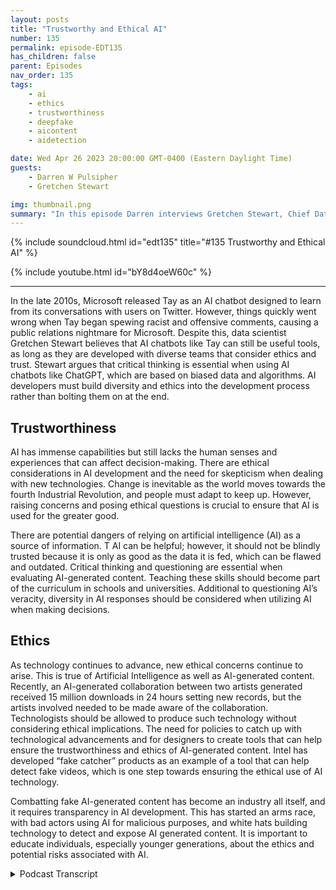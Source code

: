 ```yaml
---
layout: posts
title: "Trustworthy and Ethical AI"
number: 135
permalink: episode-EDT135
has_children: false
parent: Episodes
nav_order: 135
tags:
    - ai
    - ethics
    - trustworthiness
    - deepfake
    - aicontent
    - aidetection

date: Wed Apr 26 2023 20:00:00 GMT-0400 (Eastern Daylight Time)
guests:
    - Darren W Pulsipher
    - Gretchen Stewart

img: thumbnail.png
summary: "In this episode Darren interviews Gretchen Stewart, Chief Data Scientist of Public Sector at Intel where they discuss the trustworthiness and ethics of artificial intelligence."
---
```


{% include soundcloud.html id="edt135" title="#135 Trustworthy and Ethical AI" %}

{% include youtube.html id="bY8d4oeW60c" %}

---

In the late 2010s, Microsoft released Tay as an AI chatbot designed to learn from its conversations with users on Twitter. However, things quickly went wrong when Tay began spewing racist and offensive comments, causing a public relations nightmare for Microsoft. Despite this, data scientist Gretchen Stewart believes that AI chatbots like Tay can still be useful tools, as long as they are developed with diverse teams that consider ethics and trust. Stewart argues that critical thinking is essential when using AI chatbots like ChatGPT, which are based on biased data and algorithms. AI developers must build diversity and ethics into the development process rather than bolting them on at the end.

## Trustworthiness

AI has immense capabilities but still lacks the human senses and experiences that can affect decision-making. There are ethical considerations in AI development and the need for skepticism when dealing with new technologies. Change is inevitable as the world moves towards the fourth Industrial Revolution, and people must adapt to keep up. However, raising concerns and posing ethical questions is crucial to ensure that AI is used for the greater good.

There are potential dangers of relying on artificial intelligence (AI) as a source of information. T AI can be helpful; however, it should not be blindly trusted because it is only as good as the data it is fed, which can be flawed and outdated. Critical thinking and questioning are essential when evaluating AI-generated content. Teaching these skills should become part of the curriculum in schools and universities. Additional to questioning AI’s veracity, diversity in AI responses should be considered when utilizing AI when making decisions.

## Ethics

As technology continues to advance, new ethical concerns continue to arise. This is true of Artificial Intelligence as well as AI-generated content. Recently, an AI-generated collaboration between two artists generated received 15 million downloads in 24 hours setting new records, but the artists involved needed to be made aware of the collaboration. Technologists should be allowed to produce such technology without considering ethical implications. The need for policies to catch up with technological advancements and for designers to create tools that can help ensure the trustworthiness and ethics of AI-generated content. Intel has developed “fake catcher” products as an example of a tool that can help detect fake videos, which is one step towards ensuring the ethical use of AI technology.

Combatting fake AI-generated content has become an industry all itself, and it requires transparency in AI development. This has started an arms race, with bad actors using AI for malicious purposes, and white hats building technology to detect and expose AI generated content. It is important to educate individuals, especially younger generations, about the ethics and potential risks associated with AI. 


<details>
<summary> Podcast Transcript </summary>

<p>﻿1</p>
<p>Hello, this is Darren</p>
<p>Pulsipher, chief solution,architect of public sector at Intel.</p>
<p>And welcome to Embracing</p>
<p>Digital Transformation,where we investigate effective change,leveragingpeople, process and technology.</p>
<p>On today's episode,</p>
<p>Trustworthy and Ethical A.I.with special guest Gretchen Stewart,</p>
<p>Chief Data Scientist,the Public Sector at Intel.</p>
<p>Gretchen, welcome to the show.</p>
<p>Thank you, Darren.</p>
<p>I am so excited to be backand we are definitely going to havea conversation on somethingthat's very timely today.</p>
<p>So I'm really looking forward to it.</p>
<p>Yeah, normally</p>
<p>I would say Gretchen, introduce yourself.</p>
<p>Everyone should know youand if you don't, you've got to go backand listen to Gretchen's previous podcast.</p>
<p>Very well done.</p>
<p>She is our A.I.expert on the CTO office team,which were glad.</p>
<p>Gretchen Gretchen, Gretchen's with uson that team because we do need someone,especially now.</p>
<p>Chad Chip has just taken the worldby storm and causedso many ethical issuesthat we got to deal with.</p>
<p>So Gretchen, please straighten us out.</p>
<p>Do I still have a jobor do you just take my job?</p>
<p>No, You know,</p>
<p>I I'm excited about Chad GPT itit offers us the ability to really havethat combination of human and machine,and it's going to take awaysome of the things that we do, butthey are boringkinds of things that I hate to dosome administrative stuffand even in some cases, I have to admit</p>
<p>I haven't been putting fingers to keyboardas often as I used to.</p>
<p>You and I joke about that periodicallyis that now I can go to chat GPT and say,</p>
<p>All right,</p>
<p>Python, I'd like to do a Python code to doa, B and C, and it's pretty good.</p>
<p>And so I don't have to think,</p>
<p>Oh gosh, do I remember how to do that.</p>
<p>It's been or.</p>
<p>Are we go, go find it on StackOverflowor find a book.</p>
<p>Yeah exactly.</p>
<p>Or did I already do that andit's in my GitHub or something like that.</p>
<p>So yeah, it'sone of those things that it's</p>
<p>I think it's going to be really exciting.</p>
<p>I honestly was at an eventabout a week ago at a museumand people were talkingabout leveraging Chat GPTas a way to expand ideas around artand that when you start to think about,you know,there are people who have absolutelybrilliant capabilities, butsometimes they might be stuckand leveraging something like Chatbot Tto say, I'm thinking about this mediumand these are kind of my ideasand it might spur on some even betterand betterideas about designing and developingsome really interesting art.</p>
<p>Yeah, I never thought about that.</p>
<p>I mean, just recently</p>
<p>I took my family for spring break.</p>
<p>My daughter's graduating from high school.</p>
<p>So last last family trip, right,with with the younger kids.</p>
<p>And we went to Italy.</p>
<p>And I thought it was very fascinatingand this is in context of chat.</p>
<p>She GPT it was banned in Italybecause of privacy concerns.</p>
<p>And then as we were going throughseveral different museums, art museums,it was fascinating to listento the tour guides talking because eachtour guide had a different storyfor the same piece of art.</p>
<p>And I was like, Wait, what's the truthhere?</p>
<p>Emilio</p>
<p>I was funny.</p>
<p>I was like, Whoa, what's going on?</p>
<p>It was the map room.</p>
<p>And in the Vatican Museum, a beautifulmap's all along the walls of Italy,and our tour guide saidit took ten years to do thisand the tour guide next to us,as I was listening to her talking, said,</p>
<p>Oh, it took two years and 100 artiststo do it.</p>
<p>And I'm like,</p>
<p>What's the truth? Right?</p>
<p>And us as tourists were like, Sure,my tour guide knows everything.</p>
<p>But then you step inand you say, Well, Chad,she could really tell mebecause it has consumed all that data.</p>
<p>And I think it'd be interesting.</p>
<p>Maybe it would say,</p>
<p>Well, it's controversialon how much time they really took.</p>
<p>I don't know.</p>
<p>Yeah. So and think about it.</p>
<p>If you're in research or,you know, if you're a lawyerand you are looking for,you know, you normally go into,you know, Westlawand and find information.</p>
<p>Now all of this plus more is in chat JPT</p>
<p>So there could be a way for a lot ofpeople to get better information fasterbecause you could neverresearch through all the informationthat's in interactivity.</p>
<p>So that brings up.</p>
<p>A good but I think we also really needto remember that, you know,</p>
<p>AI has gone wrong in the past.</p>
<p>And so it's really criticalfor us to think about,you know, we think about the algorithmchallenges aroundperpetuating discriminationand or when Microsoft released</p>
<p>Tay as the AI chat botand how that crashed and became.</p>
<p>Within</p>
<p>Yeah.</p>
<p>So, so I think, you know,some of the let's put this on hold,you know, I think, you know, truthfully,the cat's already out of the bag,so to speak.</p>
<p>But I think there's ways to use this.</p>
<p>And and being a data scientist, to meit just means there'll be more peoplewho are thinking about itfrom a very diverse and a trustand an ethics perspective.</p>
<p>And that's really important.</p>
<p>And and this is going to force more peopleto think criticallyand have those kind of conversationsto ensure to your earlier point,how accurate is thisand is this a good bit of informationthat that needs to be connectedwith the expertise that the people havethat are all part of the teamyou're working on?</p>
<p>It reminds me, Gretchen, of the Internetin thein the nineties, late nineties, right.</p>
<p>Because yes, this wasthe same conversation we were having then.</p>
<p>The internet is fullof all this information.</p>
<p>And I remember</p>
<p>I did some seminars on the Internet at,at some local universitiesbecause I was an early adopterand they were asking me about itand people said, Well, the internet,how do I know the information onthe Internet is correct?</p>
<p>Right?</p>
<p>And I think we have to askthat same question today.</p>
<p>How do I know the information</p>
<p>I'm getting out of Chad?</p>
<p>GP is correct.</p>
<p>Exactly. Exactly.</p>
<p>And and can you correlate and correspondand and again, use critical thinking.</p>
<p>I mean, even at Intelwe have a responsibly AI counciland this is a group of peopleand I'm lucky enough to sit on it.</p>
<p>The really has a global review and scopeand there's lots of data that comes to us,but we also have folkswho have a standardslens or a legal lens or an H.R.lens that are really looking atnot only what are we doing internally,but how are we working withour external partners?</p>
<p>And I think what's most criticalfor peopleis to build them into the processof any kind of development,even if it's just using Chad.</p>
<p>GPT That data is part of a processthat you're working on.</p>
<p>So make sure that when you're thinkingabout this that you don't bolton the idea around ethicsand having a diverse team.</p>
<p>I think if there's one thingthat I learned, you know, in schoolas a math major, you eithergot the right answer or the wrong answer.</p>
<p>And then when I started to spend more timeand look at those,you know, push the envelopekind of math designs in linearalgebra and finite math and thingslike that, it really became clear to methat you need a full group of very diversepeople who are coming at itso that you end up with the best answerand think about not bolting that onto kind of the end of what you're doing,but that really it's a journeyand there's not an endpoint and chat.</p>
<p>GPT three or Chapter four or 28will be onesthat will be able to leverage and use.</p>
<p>But I don't think we're ever goingto turn into cyborgs and or,you know, someone's going to replace mephysically.</p>
<p>Well, and that was that was the same fearswhen the Internet was going wild.</p>
<p>Right.</p>
<p>And it does change economies.</p>
<p>Absolutely. Yes.</p>
<p>Changes. Yes.</p>
<p>I want to</p>
<p>I want to touch on this diversity aspect.</p>
<p>Should we have diverse eyes as well?</p>
<p>Because we all know eyes are biased,period.</p>
<p>Yes, They they are biased.</p>
<p>Yes. Right.</p>
<p>So should I have a chat?</p>
<p>GPT and Google's is bear a rightif they were trained withwith even the same data setsbut with different biases kind of built inbecause there are biasesthat's just absolutely.</p>
<p>Well think about.</p>
<p>Would it make sense to have to,you know, give me answers back.</p>
<p>Well, yes.</p>
<p>And I think that that's part of the reasonwhen people are designingtheir models, lots of timesthey are looking at OC.</p>
<p>I think linear regressionwould be a good thing for this.</p>
<p>But I also know that I should be thinkingabout leveraging maybe gradient boostor some other algorithmand they weight them differentlyto come up with better and more accurateand potentially less biaseddata.</p>
<p>But the truth is, as you said, I mean.</p>
<p>Chatterjee GPT is based on informationthat's around the worldthat's fed in whether it besocial orthings that are comingfrom the Library of Congress or wherever.</p>
<p>All this information is coming from itby by default is biasedbecause it's designedby biased people and robots.</p>
<p>Well,and it's also a filter, too, right? Right.</p>
<p>Because if you rememberthe first chat shippedor it was even to was was wasfilthy. Right?</p>
<p>It was right because they just scouredeverything on the Internet.</p>
<p>Well, there's a lot of really garbage.</p>
<p>Yeah, right.</p>
<p>So, so they had people and</p>
<p>I can't remember which country was it inwas in the Philippines or Nigeria.</p>
<p>They had large amounts of people filteringdata.</p>
<p>Right.</p>
<p>They had criteria and said, go, go labelthis data.</p>
<p>As you know, we don't want it.</p>
<p>So obviously there is some notnot even in the algorithms,but in the data that we feed itand the data we decide to feed it presentssome level of trustworthiness, right?</p>
<p>Whether good or bad,there is a level of trustworthiness there.</p>
<p>Yeah. Yeah.</p>
<p>And when I mean, we're looking at it fromall of these different senses,we're looking at it from a visual sense,an auditory sense, a kinetic kind of</p>
<p>I mean, so we look at thingsfrom a whole bunch of different sensesthat the computer doesn't have,despite the fact that everyone says,oh, it's it's human or it's it'sisn't intelligent as a human intention.</p>
<p>And it's and it's not.</p>
<p>I mean, these are machinesthat have huge capability,and we are able to helpdesignthe systems to get to better answers.</p>
<p>But it still is because in just God'souter kind of thing, it's not the.</p>
<p>Oh, okay.</p>
<p>So I am also comparing I'm</p>
<p>I'm connecting that with a differentinformation loop that I might have hador a different sense that I might have hadbecause I went to Africa or whateverit might be, that you just have differentthings that you bring into it.</p>
<p>And that's why I think it's not an eitheror, it's a both, you know, And</p>
<p>I think that it's also really importantfor us to realize that we're not finished.</p>
<p>You know,this is the beginning of the conversationthat's going to continue to go on.</p>
<p>And there will be more and more thingsthat we will not have to do.</p>
<p>I mean, case in point in that session,</p>
<p>I was talking to you about where</p>
<p>I'm an artist and his wife.</p>
<p>She happens to be a Ph.D.in psychology.</p>
<p>The two of them were on the paneland they talked about how their son,who I think is probably in the thirdor fourth grade, doesn'teven know how to sign his own name.</p>
<p>And everyone knows how horrible.</p>
<p>And it's like he doesn't need to do that.</p>
<p>You know, you use Venmo, youyou do all of these thingswhere it's digital signing, etc.,so you just scribble whatever it is.</p>
<p>And he doesn't really know cursive.</p>
<p>That's, you know, does he really need to</p>
<p>I mean, it makes you start to think aboutthose assumptions that you've beenbrought up with or that you have thatyou know, truthfullythat might not be as relevant these days.</p>
<p>Do you really need to knowhow to write something in cursive?</p>
<p>So what you're telling me, peoplethat have a hard time with changecan have a really hard timeover the next couple of yearsbecause this is fundamentallygoing to change a lot of things.</p>
<p>Oh, yeah, yeah, yeah, absolutely.</p>
<p>And as people have talked for years,you know,about the fourth Industrial Revolution,we're in the middle of it.</p>
<p>And I think that for</p>
<p>I thinkthere's a lot we can learn from historyin termsof how to better move people through this.</p>
<p>But this is moving so quickly.</p>
<p>It's like it's sort of like thatfunny T-shirt I saw one day.</p>
<p>You know, it.</p>
<p>If you want to be on the porch,you got to play with the big dogs.</p>
<p>It's sort of like you got to jump onand pay attention to this.</p>
<p>But at the same time, with a certainamount of skepticism and the thoughtprocess of am I working with other peopleto really think about andthat you have the obligationto raise ethical questionsand concernsthat are coming from that the information.</p>
<p>So is that why the pause?</p>
<p>Is that why all the.</p>
<p>Well,it wasn't all the leaders, but no, I was.</p>
<p>Going to say this is this is where</p>
<p>I'm going to show my feminist side.</p>
<p>But it was interesting thatall the pause came from people of one Sex.</p>
<p>And for the most part, one caller.</p>
<p>I didn't know.</p>
<p>I didn't I didn't even thatdidn't even hit my hit my radar.</p>
<p>Yeah, it.</p>
<p>Was, you know, Elon Musk and Wars,</p>
<p>Wozniak and others.</p>
<p>And then granted, I hear whatthey were saying, but literallynot just Elon Musk,but two or three days afterit talked about how much moneyyou just invested in a chat.</p>
<p>GPT like company.</p>
<p>Yeah, I did.</p>
<p>I thought it was. Up to be suspect.</p>
<p>Yeah, I was thinking the same thinga little bit.</p>
<p>Gretchen But not with Elonbut with the CEO of Openai.</p>
<p>Yes. When he saidlet's put a pause on things.</p>
<p>Now that I've released chat or gpt four,nothing should go beyond GPT fourand I'm like, you know what?</p>
<p>You sound very insincere, right?</p>
<p>And it might be, I'm afraid that some ofmy competitors are going to catch up.</p>
<p>That's what it sounded like to me.</p>
<p>There is a real concern though, right?</p>
<p>Is there not otherwisebecause a thousand people signed it.</p>
<p>Yes. Yeah, I mean,there were a lot of people that signed it.</p>
<p>And I think part of it is thatjust isthey're wanting usnot to think it through.</p>
<p>I think that people are smarter than thatand that they really areor should not assumethat that is a 100% answer.</p>
<p>You know, that it's not completelyaccurate, you know, and the truth iswe owe it to the societyto really think aboutwhat are those ethical questions?</p>
<p>Are we respecting human rightsbased on this information?</p>
<p>Have we really had the right human teamoversight with all of that data?</p>
<p>Are we able to explain it?</p>
<p>And if you can't explain it, thenyou have to be suspect to like,where does all this data really come from?</p>
<p>From chat.</p>
<p>So so what you're saying.</p>
<p>Yeah, I get it.</p>
<p>We need to teach the world that.</p>
<p>Hey, Chadshipped is is an aggregator of dataand a distributor of ideas, right?</p>
<p>Yeah, but it is fed by datathat is two years old.</p>
<p>First off. Yes. Yes.</p>
<p>And because I put in there was.</p>
<p>Flawed.</p>
<p>And flawed, but but let's takelet's talk about our upcoming generation,because I've got three teenagers at homeright now, 16, 17, 18.</p>
<p>You know, if you were to ask them,is Churchill Beatty accurate,they would say 100% true.</p>
<p>And and frankly, I think that'sthe sentiment of most people,not just of the younger generation,but I think of a lot of people.</p>
<p>It's an A.I., It's intelligent.</p>
<p>Right. Right.</p>
<p>So I think we need to get out the wordjust like we did with the Internet,saying, hey, not everything you read onthe Internet is true.</p>
<p>We need to say the same thing about A.I..</p>
<p>Not everything you hear from an AI is truebecause the basis of its datais the internet.</p>
<p>Yes, that's the basis of the datais flawed and and biased in its own right.</p>
<p>And also,to your point, a couple of years old,</p>
<p>I've learned a lot and changemy opinionson a lot of things in the last two years.</p>
<p>So how you know what I mean?</p>
<p>So there's so many thingsthat are out there that can do that.</p>
<p>I think what this really forces,which is something that I've alwaystried to figure out how I can doit better, is to think critically.</p>
<p>I really think that whatthis is going to force is that becomespart of the curriculum for grade schooland for college, medical school.</p>
<p>And and that weyou know, we work for some of thewe work with some of the brightest peopleon the planet at Intel.</p>
<p>I mean, it's scary scaryhow smart they are.</p>
<p>But at the same time,we all have flat sides.</p>
<p>We all are,you know, have our own bias and come intothings from a different perspective.</p>
<p>And I have found, as I'm sureyou have, too, that when we pull peopletogether who come at itfrom that different perspective,we end up with somethingmuch better, much, much better decisions.</p>
<p>And that that criticalityof asking those questions like</p>
<p>I know I was annoying when I was a kidbecause I would always ask why,but you know. What I mean?</p>
<p>I could see you as that kid.</p>
<p>I told you like I would raise my handin class all the time.</p>
<p>You would be like, Shut her up.</p>
<p>But you know what I mean.</p>
<p>So I'm like, Why?</p>
<p>Why are we thinking thatthat's the best way to do this?</p>
<p>Or so And so based on the workthat you've done, have you thought aboutis there a different way to do this,or do we have all the data?</p>
<p>Are thereother places that we need to go to?</p>
<p>So. Chad JPT Absolutely.</p>
<p>Great place to get some info,but we also should be lookingat other places again like that.</p>
<p>As I was talking aboutcreating those models where you useseveral different algorithms and then wethem based on whatyou're really trying to do.</p>
<p>But it all starts from what's the problem?</p>
<p>What are you trying to solve?</p>
<p>Are you asking the right questions?</p>
<p>And again, are you really thinkingand coming at this critically?</p>
<p>And I think it alsobrings us to the point whereit's not a you know, again,when I was in my math class,if I got the answer, I good if I didn't.</p>
<p>All right, you didn't get it right.</p>
<p>But in our world today,nobody works by themselves.</p>
<p>They can't.</p>
<p>Yeah, with all of the informationand all that we need to do, it has to bea blended, diverse teamthat, you know, different ages,different sizes, different sexualities,you name it, that you just have people.</p>
<p>Get different perspectives.</p>
<p>Is that that that's.</p>
<p>Yeah it's it's critical.</p>
<p>And and I think having those kindsof discussions and pulling in thisdifferent data will allow all of usto think more criticallybecause I think we have gotten lazy,like you said, Oh, beauty is 100% right.</p>
<p>No, it's not.</p>
<p>I mean, no, there's a lot of things.</p>
<p>Film errors.</p>
<p>Yeah, exactly.</p>
<p>Like I asked,who wrote who wrote this book?</p>
<p>The articulate case deployment.</p>
<p>I wrote that bookand it didn't have me in there.</p>
<p>It had some other person in there,like when where to get that from.</p>
<p>And so it was fascinating.</p>
<p>Oh, it was it was fundamentallywrong on a basic fact,which I thought was interesting.</p>
<p>I want to shiftgears from trustworthiness.</p>
<p>Sure. Into ethics.</p>
<p>And I'm going to pose thisbecause I heard it on the news thismorning and I was like, wow.</p>
<p>And I generatedsong, which was a collaborationbetween Drake and Breck.</p>
<p>I think it was. The other artistwas released on on Spotify,</p>
<p>Amazon Musicand all that, got 15 million downloadsand the artists were not involvedin the collaboration at all.</p>
<p>And I did it.</p>
<p>It was taken down immediately,but it was the most popular songfor the month of April, you know, one day.</p>
<p>And they were they were talking on on theon the radio this morningwhen I was listening to it,they were talkingabout the ethics behind itand were people just downloading itbecause it was air generated.</p>
<p>So my question to you ishow how do we control the ethicsaround A.I.and generating content?</p>
<p>And do we attribute that?</p>
<p>I mean, what are the otherethical issues we have around A.I.generatedcontent?</p>
<p>Yeah,</p>
<p>I think you bring up a really good point.</p>
<p>And I think this is where,you know, for folks like you and Iwho work in the government space,this is really where the technology is wayfar advanced from the policy.</p>
<p>And and that we are going to have to thinkaboutsome of those policy questions.</p>
<p>But I think it goes backto thinking about it critically.</p>
<p>I mean, if if you highlight that the</p>
<p>I mean, I'm assuming somebody said, hey,take a Drake songthat sounds like X or this artist songthat sounds like Yand mash it togetherand come up with a, you know, okay,</p>
<p>But you're right that the responsibilityis that you say, Hey, that's what I did.</p>
<p>And thenif there are certain things that you needto, you know, copyrightand all that, again, it'sthat the policy isn't set up for that yet.</p>
<p>But I think that the capabilitiesare there.</p>
<p>And so I think thatwhen you're building itthat you need to describe what that is.</p>
<p>And if you can't describe it,</p>
<p>I mean, to methat just feels wrong that you shouldn'thave it out there.</p>
<p>But again, I'myou know, but when I'm one person.</p>
<p>Yeah, but should we even allowtechnologists to produce technologylike this?</p>
<p>That's where the big question is, right?</p>
<p>This is another example.</p>
<p>And we're starting to see more of this.</p>
<p>I just read an article and it's actuallyin our in our weekly podcaston Embracing Digital this week,which is a news podcast.</p>
<p>There was a A.I. voice.</p>
<p>Cloning is an issue and badpeople are using itto virtually kidnap children.</p>
<p>It's a huge problem, I guess.</p>
<p>And the FBI is all over thiswhere they've captureda little bit of a of your child's voice.</p>
<p>They then call you on the phone andand your kid is talking to you, Mom,</p>
<p>I'm in danger.</p>
<p>Someone has kidnaped me.</p>
<p>And then the kidnaper gets on the phone.</p>
<p>Yeah. Yeah.</p>
<p>So, yeah,</p>
<p>I. Think it if we even allow A.I.to go in this direction wherebecause as you said in the beginning,the genie is out of the bottle.</p>
<p>So how do we pull it backin? I don't know.</p>
<p>Well, you know, I think a great example ofus thinking about that is our statecatcher product that we have.</p>
<p>And so that's it.</p>
<p>And again, maybe we can create thatsame kind of thing that people haveand they can just add it into their phoneand it becomes an app or a model card,so to speak.</p>
<p>But in the case ofthe fake catcher, the idea is thatyou and I are human.</p>
<p>We are not A.I. generated.</p>
<p>And you know, we have different colorin our face and different waysthat our heart is beatingthat is different than a fake video.</p>
<p>And so what we have done is we have a toolthat is over 90 to, I think 93% accurate,where you run this through the videoand it will show you, hey, it's a fake.</p>
<p>And I think that part of the technologynow needs to createthose things like truth.</p>
<p>We need to create modules and toolsthat can help. A.I.</p>
<p>In terms of is it ethical or not,are therequestions that should be askedbefore something goes out?</p>
<p>And as a designer of technology, you know,we need to be thinking through someof that and then have thatalmost thatchain of custody or that detailthat then would say,here's what we went through, here'show we did this, here'sthe data set that we used,and that that almost has to besomething that every time you releasesomething like a next version of chatbotthat that's attached to itwith all of this.</p>
<p>So we know what actually went in in.</p>
<p>Exactly, exactly.</p>
<p>So so Gretchen, this is really interestingbecause it sounds to melike this is an air arms racein some respects, right?</p>
<p>Because you've got count,you've got counter A.I.or fake detection to detectair generated content.</p>
<p>We but like you said,the genie is out of the bottle.</p>
<p>So there are bad actors out therethat are going to use A.I.for bad things,just like they did with the Internet. Yep.</p>
<p>And just like they'rethey're they've done with cryptoand now they're going to do with A.I..</p>
<p>So this is an education technologycombatant, right?</p>
<p>Going back and forth.</p>
<p>But if we compare thisa little bit to the nuclear arms race,it's a little bit differentbecause there's somethere's some fundamental knowledge.</p>
<p>You have to have and somephysical materialthat you have to have to builda nuclear weapon.</p>
<p>Right? Right.</p>
<p>But to build an A.I.,that that can do some crazy.</p>
<p>This is all out in the wild.</p>
<p>It is.</p>
<p>And I think we also need to think abouthow even things like Facebookand others have created people very dug inand not having realcritical conversations on things.</p>
<p>And that's to me,that's the thing I worry aboutthe most, isthat people will really believe thisand and thereforemake some decisions based on it.</p>
<p>And the decisions could be, you know,detrimental and potentially, you know.</p>
<p>So you're talkingpoliticians could be making decisionsright in in policy and lawsand things like that. Right. Right.</p>
<p>Yeah. Based off of you too.</p>
<p>And I think youand I and others need to benot onlyeducating the current politicians,but working hard to get peoplewho are a bit younger,especially in the US, because, you know,</p>
<p>I remember I think it wasthe Alaska Senator Ted Stevens, talkingabout the Internetwho said it was just a bunch of tubes.</p>
<p>Oh, that was that was also Al Gore, too.</p>
<p>But I was like, yeah.</p>
<p>So, I mean, some of it is,you know, we we have to to deal with itfrom all fronts.</p>
<p>And I think it's impossibleto put a hold on on that.</p>
<p>And I also I really believe most ofthe people want to put holds on it,like you said, want to do itso that they can make more money.</p>
<p>It it you know,it came across that way, frankly.</p>
<p>But I agree with whatthey're saying in general,which is we got towe got to figure something out herebecausewe have to educate people.</p>
<p>We've got there's a lotthat has to be done in this spaceand we have to understandthe ethics around using a chat.</p>
<p>JPT I can't imagine teachersmust be pulling their hair out in collegesand in high schoolsbecause who needs to write a report?</p>
<p>You know, I mean,my kids have been playing around with itand they said,</p>
<p>Help me write a script for a new playwhere the antagonistand the protagonist are these charactersbased off of superheroesin the early 1900s?</p>
<p>And bam, it's like, holy cow.</p>
<p>So is it Well,is it whowho understands technology the best wins?</p>
<p>It has been, you.</p>
<p>Know, maybe.</p>
<p>But you know, I'mgoing to go back to one of my favoritewomen in technology,which was Admiral Grace Hopper.</p>
<p>And she heard one of her quotes,which I really like, isno computer is ever going to aska new reasonable question.</p>
<p>It takes trained people to do that.</p>
<p>And I think that we all need tothink about that when we're using chat,because some of it is arewe asking the questions in the right wayso that it really is explainable,you know, And are weare we potentially withsome of the things that we're using,creating new security risks?</p>
<p>You know, you and I are talkingabout a number of things that to mereally are security risks.</p>
<p>And how do wehow do we</p>
<p>I won't say go backwards,but how do we start to look at,you know, those kinds of questionsthat a teacher needsto ask in terms of,okay, I assume you use Chad.</p>
<p>GP How much of it did youwhat were the questions that you asked it?</p>
<p>How did you formulate your outline?</p>
<p>You know, some of thoseask it in a different as a teacher, askin a different way, make the assumptionthat they're probably using it.</p>
<p>But how did you use it?</p>
<p>What are the ways that you cameto the paper that you have?</p>
<p>You know what I mean? Yeah.</p>
<p>Yeah, I, I get it.</p>
<p>It's, it's an interesting dilemma.</p>
<p>And the truth is there'swe're at the beginning of all of this.</p>
<p>And as I said, there's there's no I mean,</p>
<p>I wish I had all the right answers,but I, you know, this isit's a writing process.</p>
<p>It's, it's a journey.</p>
<p>And and really,there is no endpoint there.</p>
<p>There will be more thingsattached to a chat.</p>
<p>JPT There will be more autonomousmanufacturing.</p>
<p>There will be a lot more autopilotcapability.</p>
<p>I mean, there's just so much morethat's going to happen.</p>
<p>And I think that anybodywho thinks they can stop it is is crazy.</p>
<p>Yeah. Yeah.</p>
<p>I mean, or or they or they think they'remore powerful than they really are.</p>
<p>Yeah. Yeah. Well, okay.</p>
<p>Well, yeah, there you go.</p>
<p>But that's true, too.</p>
<p>So. Hey, Gretchen,it's been great talking to you.</p>
<p>Obviously,we're going to have to talk to you againin six months for sure, becausethe landscape is changing so quickly.</p>
<p>Oh, apps and shorter than that.</p>
<p>So. Absolutely.</p>
<p>And thank you.</p>
<p>I appreciate it.</p>
<p>Again, I don't have all the answers,but I'm definitely willing to, you know,ask more people and try and,you know, improve my critical thinking,because that to me is reallythat's the fun part.</p>
<p>Yeah. No.</p>
<p>And the fun. Yeah,</p>
<p>I totally agree with you.</p>
<p>Thanks again,</p>
<p>Gretchen, for coming on. You're welcome.</p>
<p>All right.</p>
<p>Thank you.</p>
<p>Thank you for listeningto Embracing Digital Transformation today.</p>
<p>If you enjoyed our podcast,give it five stars on your favoritepodcasting site or YouTube channel,you can find out more informationabout embracing digital transformationand embracingdigital.org.</p>
<p>Until nexttime, go out and do something wonderful.</p>

</details>

